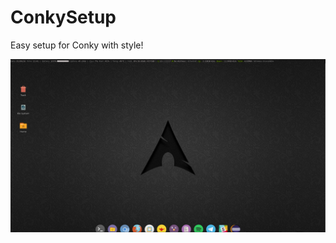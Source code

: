 # ConkySetup

Easy setup for Conky with style!

![alt tag](https://github.com/Pepitux/ConkySetup/blob/master/screenshot.png)

